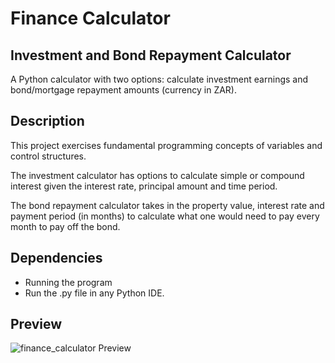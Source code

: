# Finance Calculator

## Investment and Bond Repayment Calculator
A Python calculator with two options: calculate investment earnings and bond/mortgage repayment amounts (currency in ZAR).

## Description
This project exercises fundamental programming concepts of variables and control structures.

The investment calculator has options to calculate simple or compound interest given the interest rate, principal amount and time period.

The bond repayment calculator takes in the property value, interest rate and payment period (in months) to calculate what one would need to pay every month to pay off the bond.

## Dependencies
- Running the program
- Run the .py file in any Python IDE.

## Preview
![finance_calculator Preview](https://user-images.githubusercontent.com/102606725/168375800-51660082-8964-43d2-8c91-b4fd1019493b.png)
